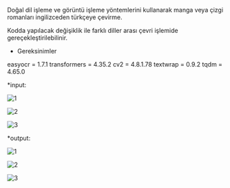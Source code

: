 Doğal dil işleme ve görüntü işleme yöntemlerini kullanarak manga veya çizgi romanları ingilizceden türkçeye çevirme.

Kodda yapılacak değişiklik ile farklı diller arası çevri işlemide gereçekleştirilebilinir.


* Gereksinimler

easyocr = 1.7.1
transformers = 4.35.2
cv2 = 4.8.1.78
textwrap = 0.9.2 
tqdm = 4.65.0

*input:

![1](https://github.com/koesan/manga_cizgi_roman_ceviri/assets/96130124/d993c8e6-5ec7-4272-a58f-ed7a94dffaba)

![2](https://github.com/koesan/manga_cizgi_roman_ceviri/assets/96130124/0ab3a475-2671-49dc-9860-f61710936155)

![3](https://github.com/koesan/manga_cizgi_roman_ceviri/assets/96130124/c24e90e7-6887-4dab-821c-00383a948069)


*output:

![1](https://github.com/koesan/manga_cizgi_roman_ceviri/assets/96130124/9fcbb3ef-2f0c-43d0-b529-164823f6856d)

![2](https://github.com/koesan/manga_cizgi_roman_ceviri/assets/96130124/eb42d8d4-5ac3-434c-bdbb-914082ad4b0f)

![3](https://github.com/koesan/manga_cizgi_roman_ceviri/assets/96130124/09eccf61-ac20-4116-b568-682b229531ca)



